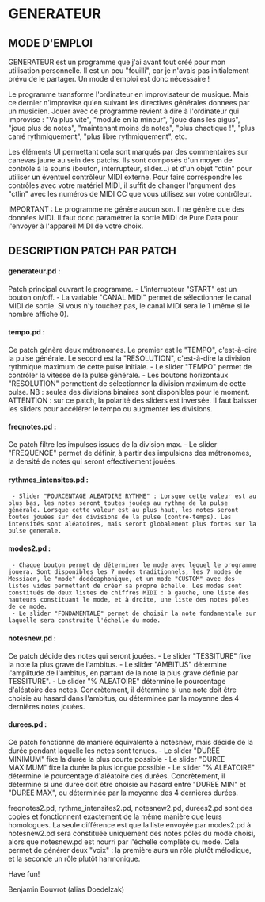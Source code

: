# GENERATEUR

## MODE D'EMPLOI

GENERATEUR est un programme que j'ai avant tout créé pour mon utilisation personnelle. Il est un peu "fouilli", car je n'avais pas initialement prévu de le partager. Un mode d'emploi est donc nécessaire !

Le programme transforme l'ordinateur en improvisateur de musique. Mais ce dernier n'improvise qu'en suivant les directives générales donnees par un musicien. Jouer avec ce programme revient à dire à l'ordinateur qui improvise : "Va plus vite", "module en la mineur", "joue dans les aigus", "joue plus de notes", "maintenant moins de notes", "plus chaotique !", "plus carré rythmiquement", "plus libre rythmiquement", etc. 

Les éléments UI permettant cela sont marqués par des commentaires sur canevas jaune au sein des patchs. Ils sont composés d'un moyen de contrôle à la souris (bouton, interrupteur, slider...) et d'un objet "ctlin" pour utiliser un éventuel contrôleur MIDI externe. Pour faire correspondre les contrôles avec votre matériel MIDI, il suffit de changer l'argument des "ctlin" avec les numéros de MIDI CC que vous utilisez sur votre contrôleur. 

IMPORTANT : 
Le programme ne génère aucun son. Il ne génère que des données MIDI. Il faut donc paramétrer la sortie MIDI de Pure Data pour l'envoyer à l'appareil MIDI de votre choix.


## DESCRIPTION PATCH PAR PATCH


#### generateur.pd : 
Patch principal ouvrant le programme.
     - L'interrupteur "START" est un bouton on/off. 
     - La variable "CANAL MIDI" permet de sélectionner le canal MIDI de sortie. Si vous n'y touchez pas, le canal MIDI sera le 1 (même si le nombre affiche 0).


#### tempo.pd : 
Ce patch génère deux métronomes. Le premier est le "TEMPO", c'est-à-dire la pulse générale. Le second est la "RESOLUTION", c'est-à-dire la division rythmique maximum de cette pulse initiale. 
     - Le slider "TEMPO" permet de contrôler la vitesse de la pulse générale. 
     - Les boutons horizontaux "RESOLUTION" permettent de sélectionner la division maximum de cette pulse. NB : seules des divisions binaires sont disponibles pour le moment.
     ATTENTION : sur ce patch, la polarité des sliders est inversée. Il faut baisser les sliders pour accélérer le tempo ou augmenter les divisions.


#### freqnotes.pd : 
Ce patch filtre les impulses issues de la division max. 
     - Le slider "FREQUENCE" permet de définir, à partir des impulsions des métronomes, la densité de notes qui seront effectivement jouées.


#### rythmes_intensites.pd : 
     - Slider "POURCENTAGE ALEATOIRE RYTHME" : Lorsque cette valeur est au plus bas, les notes seront toutes jouées au rythme de la pulse générale. Lorsque cette valeur est au plus haut, les notes seront toutes jouées sur des divisions de la pulse (contre-temps). Les intensités sont aléatoires, mais seront globalement plus fortes sur la pulse generale.


#### modes2.pd :
     - Chaque bouton permet de déterminer le mode avec lequel le programme jouera. Sont disponibles les 7 modes traditionnels, les 7 modes de Messiaen, le "mode" dodécaphonique, et un mode "CUSTOM" avec des listes vides permettant de créer sa propre échelle. Les modes sont constitués de deux listes de chiffres MIDI : à gauche, une liste des hauteurs constituant le mode, et à droite, une liste des notes pôles de ce mode.
     - Le slider "FONDAMENTALE" permet de choisir la note fondamentale sur laquelle sera construite l'échelle du mode. 


#### notesnew.pd : 
Ce patch décide des notes qui seront jouées. 
     - Le slider "TESSITURE" fixe la note la plus grave de l'ambitus.
     - Le slider "AMBITUS" détermine l'amplitude de l'ambitus, en partant de la note la plus grave définie par TESSITURE".
     - Le slider "% ALEATOIRE" détermine le pourcentage d'aléatoire des notes. Concrètement, il détermine si une note doit être choisie au hasard dans l'ambitus, ou déterminee par la moyenne des 4 dernières notes jouées. 


#### durees.pd : 
Ce patch fonctionne de manière équivalente à notesnew, mais décide de la durée pendant laquelle les notes sont tenues.
     - Le slider "DUREE MINIMUM" fixe la durée la plus courte possible
     - Le slider "DUREE MAXIMUM" fixe la durée la plus longue possible
     - Le slider "% ALEATOIRE" détermine le pourcentage d'aléatoire des durées. Concrètement, il détermine si une durée doit être choisie au hasard entre "DUREE MIN" et "DUREE MAX", ou déterminée par la moyenne des 4 dernières durées. 


freqnotes2.pd, rythme_intensites2.pd, notesnew2.pd, durees2.pd sont des copies et fonctionnent exactement de la même manière que leurs homologues. La seule différence est que la liste envoyée par modes2.pd à notesnew2.pd sera constituée uniquement des notes pôles du mode choisi, alors que notesnew.pd est nourri par l'échelle complète du mode. Cela permet de générer deux "voix" : la première aura un rôle plutôt mélodique, et la seconde un rôle plutôt harmonique. 


Have fun!

Benjamin Bouvrot (alias Doedelzak)
